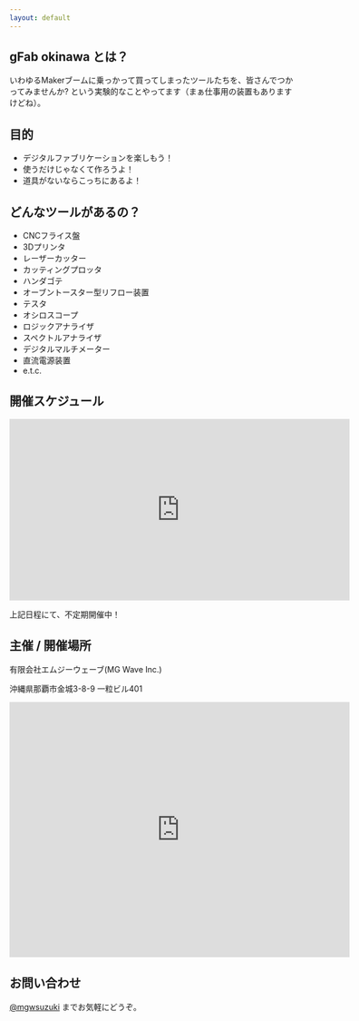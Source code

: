 ```yaml
---
layout: default
---
```


## gFab okinawa とは？

いわゆるMakerブームに乗っかって買ってしまったツールたちを、皆さんでつかってみませんか? という実験的なことやってます（まぁ仕事用の装置もありますけどね）。

## 目的

* デジタルファブリケーションを楽しもう！
* 使うだけじゃなくて作ろうよ！
* 道具がないならこっちにあるよ！

## どんなツールがあるの？

* CNCフライス盤
* 3Dプリンタ
* レーザーカッター
* カッティングプロッタ
* ハンダゴテ
* オーブントースター型リフロー装置
* テスタ
* オシロスコープ
* ロジックアナライザ
* スペクトルアナライザ
* デジタルマルチメーター
* 直流電源装置
* e.t.c.

## 開催スケジュール


<iframe src="https://www.google.com/calendar/embed?src=se82v6j65fjg225bsqge3gg1n8%40group.calendar.google.com&amp;mode=AGENDA&amp;height=320&amp;wkst=1&amp;bgcolor=%23FFFFFF&amp;color=%23B1440E&amp;ctz=Asia%2FTokyo" style=" border-width:0 " width="600" height="320" frameborder="0" scrolling="no"></iframe>

上記日程にて、不定期開催中！


## 主催 / 開催場所

有限会社エムジーウェーブ(MG Wave Inc.)

沖縄県那覇市金城3-8-9 一粒ビル401

<iframe src="https://www.google.com/maps/embed?pb=!1m14!1m8!1m3!1d1789.9277311564106!2d127.66201072145006!3d26.201379697316952!3m2!1i1024!2i768!4f13.1!3m3!1m2!1s0x34e569b7a6a5c44b%3A0xc496eb4f8e249928!2z5rKW57iE55yM6YKj6KaH5biC6YeR5Z-OMy04LTk!5e0!3m2!1sja!2sjp!4v1390010643099" width="600" height="450" frameborder="0" style="border:0"></iframe>


## お問い合わせ

[@mgwsuzuki](https://twitter.com/mgwsuzuki) までお気軽にどうぞ。
